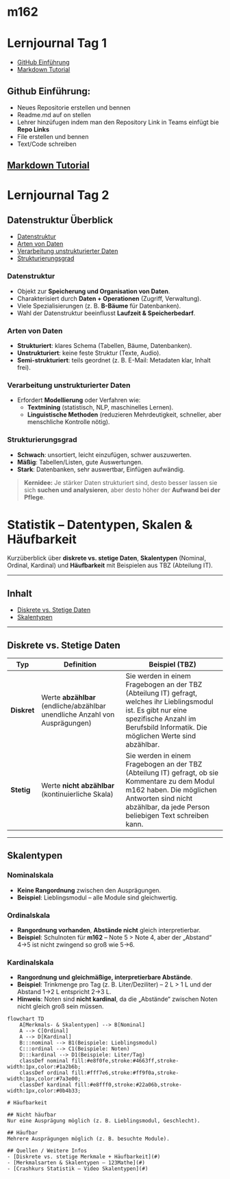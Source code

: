 # m162

# Lernjournal Tag 1

- [GitHub Einführung](#github-einführung)
- [Markdown Tutorial](#markdown-tutorial)

## Github Einführung:
* Neues Repositorie erstellen und bennen
* Readme.md auf on stellen
* Lehrer hinzüfugen indem man den Repository Link in Teams einfügt bie **Repo Links**
* File erstellen und bennen
* Text/Code schreiben

## [Markdown Tutorial](https://www.markdowntutorial.com/de/conclusion/)

# Lernjournal Tag 2

## Datenstruktur Überblick

- [Datenstruktur](#datenstruktur)
- [Arten von Daten](#arten-von-daten)
- [Verarbeitung unstrukturierter Daten](#verarbeitung-unstrukturierter-daten)
- [Strukturierungsgrad](#strukturierungsgrad)
  
### Datenstruktur
- Objekt zur **Speicherung und Organisation von Daten**.
- Charakterisiert durch **Daten + Operationen** (Zugriff, Verwaltung).
- Viele Spezialisierungen (z. B. **B-Bäume** für Datenbanken).
- Wahl der Datenstruktur beeinflusst **Laufzeit & Speicherbedarf**.

### Arten von Daten
- **Strukturiert**: klares Schema (Tabellen, Bäume, Datenbanken).
- **Unstrukturiert**: keine feste Struktur (Texte, Audio).
- **Semi-strukturiert**: teils geordnet (z. B. E-Mail: Metadaten klar, Inhalt frei).

### Verarbeitung unstrukturierter Daten
- Erfordert **Modellierung** oder Verfahren wie:
  - **Textmining** (statistisch, NLP, maschinelles Lernen).
  - **Linguistische Methoden** (reduzieren Mehrdeutigkeit, schneller, aber menschliche Kontrolle nötig).

### Strukturierungsgrad
- **Schwach**: unsortiert, leicht einzufügen, schwer auszuwerten.  
- **Mäßig**: Tabellen/Listen, gute Auswertungen.  
- **Stark**: Datenbanken, sehr auswertbar, Einfügen aufwändig.  

> **Kernidee:** Je stärker Daten strukturiert sind, desto besser lassen sie sich **suchen und analysieren**, aber desto höher der **Aufwand bei der Pflege**.
# Statistik – Datentypen, Skalen & Häufbarkeit

Kurzüberblick über **diskrete vs. stetige Daten**, **Skalentypen** (Nominal, Ordinal, Kardinal) und **Häufbarkeit** mit Beispielen aus TBZ (Abteilung IT).

---

## Inhalt
- [Diskrete vs. Stetige Daten](#diskrete-vs-stetige-daten)
- [Skalentypen](#skalentypen)

---

## Diskrete vs. Stetige Daten

| Typ       | Definition                                                                 | Beispiel (TBZ)                                                                 |
|-----------|-----------------------------------------------------------------------------|---------------------------------------------------------------------------------|
| **Diskret**  | Werte **abzählbar** (endliche/abzählbar unendliche Anzahl von Ausprägungen) | Sie werden in einem Fragebogen an der TBZ (Abteilung IT) gefragt, welches ihr Lieblingsmodul ist. Es gibt nur eine spezifische Anzahl im Berufsbild Informatik. Die möglichen Werte sind abzählbar.           |
| **Stetig**   | Werte **nicht abzählbar** (kontinuierliche Skala)                         | Sie werden in einem Fragebogen an der TBZ (Abteilung IT) gefragt, ob sie Kommentare zu dem Modul m162 haben. Die möglichen Antworten sind nicht abzählbar, da jede Person beliebigen Text schreiben kann.

---

## Skalentypen

### Nominalskala
- **Keine Rangordnung** zwischen den Ausprägungen.
- **Beispiel**: Lieblingsmodul – alle Module sind gleichwertig.

### Ordinalskala
- **Rangordnung vorhanden**, **Abstände nicht** gleich interpretierbar.
- **Beispiel**: Schulnoten für **m162** – Note 5 > Note 4, aber der „Abstand“ 4→5 ist nicht zwingend so groß wie 5→6.

### Kardinalskala
- **Rangordnung** **und** **gleichmäßige, interpretierbare Abstände**.
- **Beispiel**: Trinkmenge pro Tag (z. B. Liter/Deziliter) – 2 L > 1 L und der Abstand 1→2 L entspricht 2→3 L.
- **Hinweis**: Noten sind **nicht kardinal**, da die „Abstände“ zwischen Noten nicht gleich groß sein müssen.

```mermaid
flowchart TD
    A[Merkmals- & Skalentypen] --> B[Nominal]
    A --> C[Ordinal]
    A --> D[Kardinal]
    B:::nominal --> B1(Beispiele: Lieblingsmodul)
    C:::ordinal --> C1(Beispiele: Noten)
    D:::kardinal --> D1(Beispiele: Liter/Tag)
    classDef nominal fill:#e8f0fe,stroke:#4663ff,stroke-width:1px,color:#1a2b6b;
    classDef ordinal fill:#fff7e6,stroke:#ff9f0a,stroke-width:1px,color:#7a3e00;
    classDef kardinal fill:#e8fff0,stroke:#22a06b,stroke-width:1px,color:#0b4b33;

# Häufbarkeit

## Nicht häufbar
Nur eine Ausprägung möglich (z. B. Lieblingsmodul, Geschlecht).

## Häufbar
Mehrere Ausprägungen möglich (z. B. besuchte Module).

## Quellen / Weitere Infos
- [Diskrete vs. stetige Merkmale + Häufbarkeit](#)
- [Merkmalsarten & Skalentypen – 123Mathe](#)
- [Crashkurs Statistik – Video Skalentypen](#)
